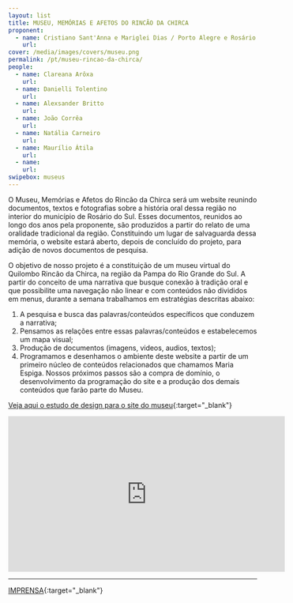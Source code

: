 ```yaml
---
layout: list
title: MUSEU, MEMÓRIAS E AFETOS DO RINCÃO DA CHIRCA
proponent:
  - name: Cristiano Sant'Anna e Mariglei Dias / Porto Alegre e Rosário do Sul / RS
    url: 
cover: /media/images/covers/museu.png
permalink: /pt/museu-rincao-da-chirca/
people:
  - name: Clareana Arôxa
    url: 
  - name: Danielli Tolentino
    url: 
  - name: Alexsander Britto
    url: 
  - name: João Corrêa
    url: 
  - name: Natália Carneiro
    url: 
  - name: Maurílio Átila
    url: 
  - name: 
    url: 
swipebox: museus
---
```


O Museu, Memórias e Afetos do Rincão da Chirca será um website reunindo documentos, textos e fotografias sobre a história oral dessa região no interior do município de Rosário do Sul. Esses documentos, reunidos ao longo dos anos pela proponente, são produzidos a partir do relato de uma oralidade tradicional da região. Constituindo um lugar de salvaguarda dessa memória, o website estará aberto, depois de concluído do projeto, para adição de novos documentos de pesquisa.

O objetivo de nosso projeto é a constituição de um museu virtual do Quilombo Rincão da Chirca, na região da Pampa do Rio Grande do Sul. A partir do conceito de uma narrativa
que busque conexão à tradição oral e que possibilite uma navegação não linear e com conteúdos não divididos em menus, durante a semana trabalhamos em estratégias descritas abaixo:
1. A pesquisa e busca das palavras/conteúdos específicos que conduzem a narrativa;
2. Pensamos as relações entre essas palavras/conteúdos e estabelecemos um mapa visual;
3. Produção de documentos (imagens, videos, audios, textos);
4. Programamos e desenhamos o ambiente deste website a partir de um primeiro núcleo de conteúdos relacionados que chamamos Maria Espiga.
Nossos próximos passos são a compra de domínio, o desenvolvimento da programação do site e a produção dos demais conteúdos que farão parte do Museu.

[Veja aqui o estudo de design para o site do museu](/3ed/media/docs/estudo_design_museu_memorias_afetos_rincao_chirca.pdf){:target="_blank"}

<iframe width="560" height="315" src="https://www.youtube.com/embed/3mv1rNglfII" frameborder="0" allow="accelerometer; autoplay; encrypted-media; gyroscope; picture-in-picture" allowfullscreen></iframe>
 
 
--- 

[IMPRENSA](/3ed/pt/imprensa/museu){:target="_blank"}